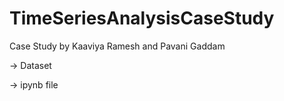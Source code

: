 # TimeSeriesAnalysisCaseStudy

Case Study by Kaaviya Ramesh and Pavani Gaddam

-> Dataset



-> ipynb file
